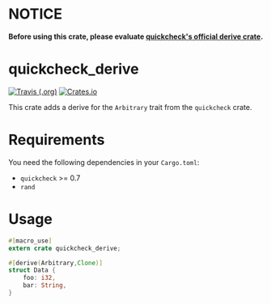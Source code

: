 # NOTICE

**Before using this crate, please evaluate [quickcheck's official derive crate](https://crates.io/crates/quickcheck_macros).**

# quickcheck_derive

<!-- badges -->
[![Travis (.org)](https://img.shields.io/travis/panicbit/quickcheck_derive.svg)](https://travis-ci.org/panicbit/quickcheck_derive)
[![Crates.io](https://img.shields.io/crates/v/quickcheck_derive.svg)](https://crates.io/crates/quickcheck_derive)

This crate adds a derive for the `Arbitrary` trait from the `quickcheck` crate.

# Requirements
You need the following dependencies in your `Cargo.toml`:

- `quickcheck` >= 0.7
- `rand`

# Usage

```rust
#[macro_use]
extern crate quickcheck_derive;

#[derive(Arbitrary,Clone)]
struct Data {
    foo: i32,
    bar: String,
}
```
